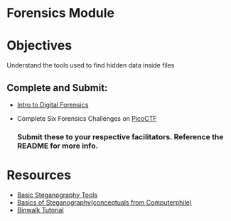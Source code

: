 # Forensics Module
  
# Objectives
Understand the tools used to find hidden data inside files
## Complete and Submit:
+ [Intro to Digital Forensics](https://tryhackme.com/room/introdigitalforensics)
+ Complete Six Forensics Challenges on [PicoCTF](https://picoctf.com/)

  ### Submit these to your respective facilitators. Reference the README for more info. 

# Resources
+ [Basic Steganography Tools](https://www.youtube.com/watch?v=iCD6GzCecks&t=104s)
+ [Basics of Steganography(conceptuals from Computerphile)](https://www.youtube.com/watch?v=TWEXCYQKyDc)
+ [Binwalk Tutorial](https://www.youtube.com/watch?v=L0ae3y6FbJQ)
